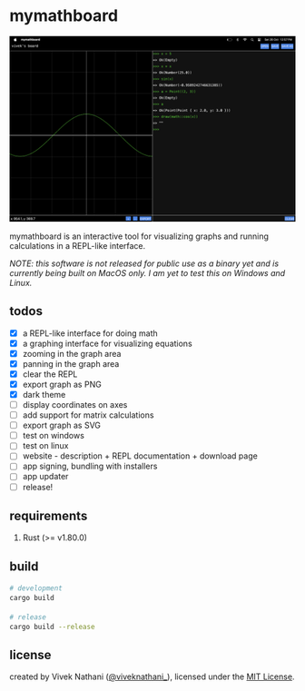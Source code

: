 # mymathboard

<img src="SCREENSHOT.png"/>

mymathboard is an interactive tool for visualizing graphs and running calculations in a REPL-like interface.

<i> NOTE: this software is not released for public use as a binary yet and is currently being built on MacOS only. I am yet to test this on Windows and Linux.</i>

## todos

- [x] a REPL-like interface for doing math
- [x] a graphing interface for visualizing equations
- [x] zooming in the graph area
- [x] panning in the graph area
- [x] clear the REPL
- [x] export graph as PNG
- [x] dark theme
- [ ] display coordinates on axes
- [ ] add support for matrix calculations
- [ ] export graph as SVG
- [ ] test on windows
- [ ] test on linux
- [ ] website - description + REPL documentation + download page
- [ ] app signing, bundling with installers
- [ ] app updater
- [ ] release!

## requirements

1. Rust (>= v1.80.0)

## build

```bash
# development
cargo build

# release
cargo build --release
```

## license

created by Vivek Nathani ([@viveknathani_](https://twitter.com/viveknathani_)), licensed under the [MIT License](./LICENSE).